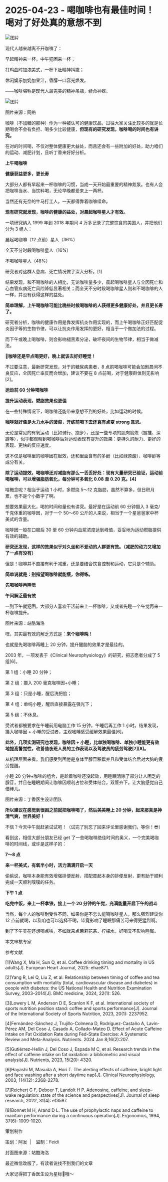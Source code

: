 # 2025-04-23 - 喝咖啡也有最佳时间！喝对了好处真的意想不到

![图片](https://mmbiz.qpic.cn/sz_mmbiz_jpg/Pvr3FasqXd56Fx3PsK3KSmwdibPxnj2DcRYSGekxX1VgBevBfZh9JibCgiabFwYrlUhdM0vrU6vGjrzdxuUZb0iccw/640?wx_fmt=jpeg&from=appmsg&tp=webp&wxfrom=5&wx_lazy=1)

现代人越来越离不开咖啡了：

早起精神来一杯，中午犯困来一杯；

打鸡血时加浓美式，一杯下肚精神抖擞；

休闲娱乐加奶加果汁，香醇一口容光焕发。

——咖啡堪称是现代人最完美的精神吊瓶，续命神器。

![图片](https://mmbiz.qpic.cn/sz_mmbiz_png/Pvr3FasqXd56Fx3PsK3KSmwdibPxnj2DcKJHpJE6k6Dgvib8I3cYDaELnDebhCnL2yZe77ibNrNdEaGa5oYEw3ajQ/640?wx_fmt=png&from=appmsg&tp=webp&wxfrom=5&wx_lazy=1)

图片来源：网络 

咖啡（不加糖的那种）作为一种被认可的健康饮品，过往大家关注比较多的就是长期喝会不会有负担、喝多少比较健康，**但现有的研究发现，咖啡喝的时间也有讲究。**

在对的时间喝，不仅对整体健康更大益处，而且还会有一些附加的好处，助力咱们的运动、减肥计划，且听丁香来好好分析。

**上午喝咖啡**

**健康获益更多，更长寿**

大部分人都有早起来一杯咖啡的习惯，当成一天开始最重要的精神氮泵。也有人会把咖啡当水、当饮料喝，无论早晚都爱来上一两杯。

当然还有无奈的牛马打工人，一天都得靠着咖啡续命。



**现有研究就发现，咖啡的健康的益处，对晨起咖啡星人才有效。**

一项研究纳入 1999 年到 2018 年期间 4 万多记录了完整饮食的美国人，并把他们分为 3 组人：

晨起喝咖啡（12 点前）星人（36%）

全天不分时段喝咖啡星人（16%）

不喝咖啡星人（48%）

研究者对这群人患病、死亡情况做了深入分析。[1]

结果发现，和不喝咖啡的人相比，无论咖啡量多少，晨起喝咖啡星人与全因死亡和心血管疾病死亡风险降低显著相关；而全天不分时段喝咖啡星人则和不喝咖啡的人一样，并没有获得这样的益处。

**简单理解，上午喝咖啡可能比晚些时候喝咖啡的人获得更多健康好处，并且更长寿了。**

研究者分析，咖啡的健康作用是靠发挥抗炎作用实现的，而上午喝咖啡正好匹配促炎因子等的生物节律，可以让抗炎作用发挥的更好，相当于一个做加法的过程。

而下午或晚上喝咖啡，则会影响褪黑素分泌，破坏夜间的生物节律，相当于做减法。



**🤔咖啡还是早点喝更好，晚上就该去好好睡觉！**

不过要注意，最新研究发现，对于的糖尿病患者，8 点前喝咖啡可能会加剧晨间不良反应，全因死亡率反而会增加，建议不要在 8 点前喝，对于健康群体则无影响[2]。

**运动前 60 分钟喝咖啡**

**提升运动表现，燃脂效果也更佳**

在一些特殊情况下，喝咖啡还能带来意想不到的好处，比如运动的时候。

**咖啡就好像是大力水手的菠菜，开练前喝下去还真有点变 strong 意思。**

无论是常见的有氧运动（比如骑行、跑步），还是一些专项的肌肉锻炼（握推、深蹲等），似乎都观察到喝咖啡后对运动表现有提升的效果：更持久的耐力、更好的表现、更快的反应速度。

这不仅是咖啡里的咖啡因在起效，还和里面含有的多酚（比如绿原酸）、咖啡醇等成分有关。

**除了运动提效，喝咖啡还对减脂有那么一丢丢好处：现有大量研究已验证，运动前喝咖啡，可以增强脂肪氧化，每分钟可多氧化 0.08 至 0.20 克。[4]**

啥概念呢？相当于运动 1 小时，多燃烧 5～12 克脂肪，虽然不算多，但日积月累，也不是个小数字了啊。



想要效果最大化，喝的时间和量也有讲究。最好是在运动前 60 分钟摄入 3 毫克/千克体重的咖啡因，对于一个 50～60 公斤的人来说，相当于一个星爸爸家中杯美式的含量。

咖啡因一般在口服后 30 至 60 分钟内血浆浓度达到峰值，妥妥地为运动燃脂提供有效的辅助。

**研究还发现，这样的效果似乎对久坐和不爱动的人群更有效。（减肥的动力又增加了一点有没有）**

但是！咖啡并不直接有利于减重，还是要结合饮食控制和运动，它只是个辅助。

**简单说就是：别指望喝咖啡就能瘦，你得练。**

**先喝咖啡再睡觉**

**午间解乏最有效**

一到下午就犯困，大部分人喜欢干活前来上一杯咖啡，又或者先睡一个午觉再来一杯咖啡提升。



图片来源：站酷海洛

嘿，其实最有效的解乏方式是：**来个咖啡盹！**

也就是先喝咖啡再睡上 20 分钟，提升醒脑的效果才是最佳的。

2003 年，一项发表于《Clinical Neurophysiology》的研究，把志愿者分成了 5 组[6]。

第 1 组：小睡 20 分钟；

第 2 组：摄入 200 毫克咖啡因+小睡；

第 3 组：只是小睡，醒后洗把脸；

第 4 组：单纯小睡，醒后直接暴露在强光下；

第 5 组：不休息。

受试者都被要求在午睡前用电脑工作 15 分钟，午睡后再工作 1 小时。结果发现，摄入咖啡因 + 小睡的受试者，主观嗜睡感受缓解效果最佳[6]。

**此外，几项实测研究也发现，咖啡因 + 小睡，比单独喝咖啡、单独小睡能更有效地提高警觉性，改善值夜班人员的工作表现以及驾驶员的疲劳驾驶[7][8]。**

从机理层面来看，我们感受到困倦是身体里腺苷积累并且和受体结合后对大脑的疲劳提醒。

小睡 20 分钟+咖啡的组合，是趁着咖啡还没起效，用睡眠清除了部分让人困乏的腺苷，并且在睡眠期间让咖啡因顺利占位和受体结合，双管齐下，让大脑感觉自己倍棒儿。



图片来源：丁香医生设计团队

**所以建议在感觉到很困之前就把咖啡喝了，然后美美睡上 20 分钟，起来那真是神清气爽，世界美好！**

不信？今天中午就赶紧试试吧！（试完了别忘了回来评论里感谢我们，等你！😎）

看到这，相信大部分朋友已经 get 了一些喝咖啡绝佳时间的奥义，一个完美喝咖啡的时间线，或许是这样子的：

**7～8 点**

**来一杯美式，有氧半小时，活力满满开启一天**

偷偷说，咖啡本身能有效增强排便反射，搭配晨起本身的排便反射，更有助于顺利完成一天顺利噗噗的任务。

**下午 1 点**

**吃完中饭，来上一杯拿铁，接上一个 20 分钟的午觉，充满能量开启下午的战斗**

当然，每个人的咖啡耐受性不同，如果你是不怎么能喝咖啡星人，那么强烈建议你 12 点前就喝，以及咱也可以选择不喝，毕竟影响了睡眠那痛苦可来得更猛烈啊。

到了下午实在还想喝点啥，不如就来点茉莉花茶、柠檬水，好喝又不影响睡眠。

本文审核专家



参考文献

[1]Wang X, Ma H, Sun Q, et al. Coffee drinking timing and mortality in US adults[J]. European Heart Journal, 2025: ehae871.

[2]Yang R, Lei Q, Liu Z, et al. Relationship between timing of coffee and tea consumption with mortality (total, cardiovascular disease and diabetes) in people with diabetes: the US National Health and Nutrition Examination Survey, 2003–2014[J]. BMC medicine, 2024, 22(1): 526.

[3]Lowery L M, Anderson D E, Scanlon K F, et al. International society of sports nutrition position stand: coffee and sports performance[J]. Journal of the International Society of Sports Nutrition, 2023, 20(1): 2237952.

[4]Fernández-Sánchez J, Trujillo-Colmena D, Rodríguez-Castaño A, Lavín-Pérez AM, Del Coso J, Casado A, Collado-Mateo D. Effect of Acute Caffeine Intake on Fat Oxidation Rate during Fed-State Exercise: A Systematic Review and Meta-Analysis. Nutrients. 2024 Jan 8;16(2):207.

[5]Gutiérrez-Hellín J, Del Coso J, Espada M C, et al. Research trends in the effect of caffeine intake on fat oxidation: a bibliometric and visual analysis[J]. Nutrients, 2023, 15(20): 4320.

[6]Hayashi M, Masuda A, Hori T. The alerting effects of caffeine, bright light and face washing after a short daytime nap[J]. Clinical Neurophysiology, 2003, 114(12): 2268-2278.

[7]Reichert C F, Deboer T, Landolt H P. Adenosine, caffeine, and sleep–wake regulation: state of the science and perspectives[J]. Journal of sleep research, 2022, 31(4): e13597.

[8]Bonnet M H, Arand D L. The use of prophylactic naps and caffeine to maintain performance during a continuous operation[J]. Ergonomics, 1994, 37(6): 1009-1020.

策划制作

策划：阿发  |    监制：Feidi

封面图来源：站酷海洛

最近微信改版了，有读者说找不到我们的文章

大家记得把丁香医生设为星标🌟哦～

